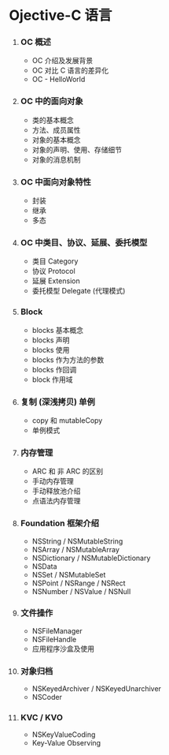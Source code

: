 # Ojective-C 语言

1. ### OC 概述

   - OC 介绍及发展背景
   - OC 对比 C 语言的差异化
   - OC - HelloWorld

2. ### OC 中的面向对象

   - 类的基本概念
   - 方法、成员属性
   - 对象的基本概念
   - 对象的声明、使用、存储细节
   - 对象的消息机制

3. ### OC 中面向对象特性

   - 封装
   - 继承
   - 多态

4. ### OC 中类目、协议、延展、委托模型

   - 类目 Category
   - 协议 Protocol
   - 延展 Extension
   - 委托模型 Delegate (代理模式)

5. ### Block

   - blocks 基本概念
   - blocks 声明
   - blocks 使用
   - blocks 作为方法的参数
   - blocks 作回调
   - block 作用域

6. ### 复制 (深浅拷贝) 单例

   - copy 和 mutableCopy
   - 单例模式

7. ### 内存管理

   - ARC 和 非 ARC 的区别
   - 手动内存管理
   - 手动释放池介绍
   - 点语法内存管理

8. ### Foundation 框架介绍

   - NSString / NSMutableString
   - NSArray / NSMutableArray
   - NSDictionary / NSMutableDictionary
   - NSData
   - NSSet / NSMutableSet
   - NSPoint / NSRange / NSRect
   - NSNumber / NSValue / NSNull

9. ### 文件操作

   - NSFileManager
   - NSFileHandle
   - 应用程序沙盒及使用

10. ### 对象归档

    - NSKeyedArchiver / NSKeyedUnarchiver
    - NSCoder

11. ### KVC / KVO

    - NSKeyValueCoding
    - Key-Value Observing